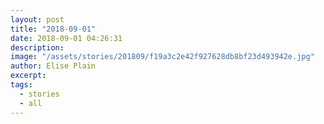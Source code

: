 ```yaml
---
layout: post
title: "2018-09-01"
date: 2018-09-01 04:26:31
description: 
image: "/assets/stories/201809/f19a3c2e42f927628db8bf23d493942e.jpg"
author: Elise Plain
excerpt: 
tags: 
  - stories
  - all
---
```



<p></p>
